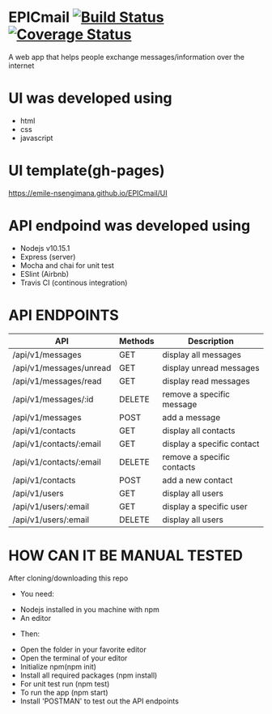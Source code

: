 # EPICmail [![Build Status](https://travis-ci.com/Emile-Nsengimana/EPICmail.svg?branch=develop)](https://travis-ci.com/Emile-Nsengimana/EPICmail) [![Coverage Status](https://coveralls.io/repos/github/Emile-Nsengimana/EPICmail/badge.svg)](https://coveralls.io/github/Emile-Nsengimana/EPICmail)
A web app that helps people exchange messages/information over the internet

# UI was developed using
* html
* css
* javascript
# UI template(gh-pages)
https://emile-nsengimana.github.io/EPICmail/UI

# API endpoind was developed using
* Nodejs v10.15.1
* Express (server)
* Mocha and chai for unit test
* ESlint (Airbnb)
* Travis CI (continous integration)

# API ENDPOINTS
| API | Methods  | Description  |
| ------- | --- | --- |
| /api/v1/messages | GET | display all messages |
| /api/v1/messages/unread | GET | display unread messages |
| /api/v1/messages/read | GET | display read messages |
| /api/v1/messages/:id | DELETE | remove a specific message |
| /api/v1/messages | POST | add a message |
| /api/v1/contacts | GET | display all contacts |
| /api/v1/contacts/:email | GET | display a specific contact |
| /api/v1/contacts/:email | DELETE | remove a specific contacts |
| /api/v1/contacts | POST | add a new contact |
| /api/v1/users | GET | display all users |
| /api/v1/users/:email | GET | display a specific user |
| /api/v1/users/:email | DELETE | display all users |

# HOW CAN IT BE MANUAL TESTED
After cloning/downloading this repo
* You need:
- Nodejs installed in you machine with npm
- An editor
* Then:
- Open the folder in your favorite editor
- Open the terminal of your editor
- Initialize npm(npm init)
- Install all required packages (npm install)
- For unit test run (npm test)
- To run the app (npm start)
- Install 'POSTMAN' to test out the API endpoints
